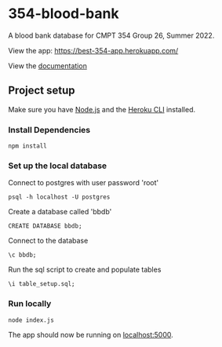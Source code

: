 # 354-blood-bank

A blood bank database for CMPT 354 Group 26, Summer 2022.

View the app: https://best-354-app.herokuapp.com/ 

View the [documentation](https://docs.google.com/document/d/1TzZimKhZkYHa-XmhQ1VFtjhuz3x9eaKtt_QnMZm7K80/edit?usp=sharing)

## Project setup
Make sure you have [Node.js](http://nodejs.org/) and the [Heroku CLI](https://cli.heroku.com/) installed.
### Install Dependencies
```
npm install
```

### Set up the local database
Connect to postgres with user password 'root'
```
psql -h localhost -U postgres
```

Create a database called 'bbdb'
```
CREATE DATABASE bbdb;
```

Connect to the database
```
\c bbdb;
```

Run the sql script to create and populate tables
```
\i table_setup.sql;
```

### Run locally
```
node index.js
```

The app should now be running on [localhost:5000](http://localhost:5000/).
